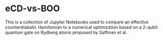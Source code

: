 # eCD-vs-BOO
This is a collection of Jupyter Notebooks used to compare an effective counterdiabatic Hamiltonian to a numerical optimization based on a 2-qubit quantum gate on Rydberg atoms proposed by Saffman et al.
